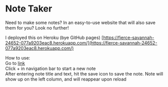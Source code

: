 # Note Taker

Need to make some notes? In an easy-to-use website that will also save them for you? Look no further!

I deployed this on Heroku (bye GitHub pages)
[https://fierce-savannah-24652-077a9203eac8.herokuapp.com/](https://fierce-savannah-24652-077a9203eac8.herokuapp.com/)

How to use:  
Go to [link](https://fierce-savannah-24652-077a9203eac8.herokuapp.com/)   
Click + in navigation bar to start a new note  
After entering note title and text, hit the save icon to save the note. Note will show up on the left column, and will reappear upon reload  
